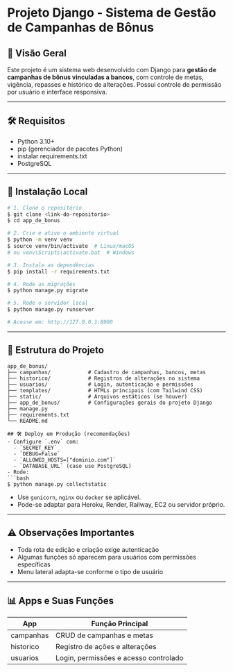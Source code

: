 # Projeto Django - Sistema de Gestão de Campanhas de Bônus

## 🚀 Visão Geral
Este projeto é um sistema web desenvolvido com Django para **gestão de campanhas de bônus vinculadas a bancos**, com controle de metas, vigência, repasses e histórico de alterações. Possui controle de permissão por usuário e interface responsiva.

---

## 🛠 Requisitos
- Python 3.10+
- pip (gerenciador de pacotes Python)
- instalar requirements.txt
- PostgreSQL 

---

## 📁 Instalação Local

```bash
# 1. Clone o repositório
$ git clone <link-do-repositorio>
$ cd app_de_bonus

# 2. Crie e ative o ambiente virtual
$ python -m venv venv
$ source venv/bin/activate  # Linux/macOS
# ou venv\Scripts\activate.bat  # Windows

# 3. Instale as dependências
$ pip install -r requirements.txt

# 4. Rode as migrações
$ python manage.py migrate

# 5. Rode o servidor local
$ python manage.py runserver

# Acesse em: http://127.0.0.1:8000
```

---

## 🧱 Estrutura do Projeto

```
app_de_bonus/
├── campanhas/            # Cadastro de campanhas, bancos, metas
├── historico/            # Registros de alterações no sistema
├── usuarios/             # Login, autenticação e permissões
├── templates/            # HTMLs principais (com Tailwind CSS)
├── static/               # Arquivos estáticos (se houver)
├── app_de_bonus/         # Configurações gerais do projeto Django
├── manage.py
├── requirements.txt
└── README.md

## 🛠 Deploy em Produção (recomendações)
- Configure `.env` com:
  - `SECRET_KEY`
  - `DEBUG=False`
  - `ALLOWED_HOSTS=["dominio.com"]`
  - `DATABASE_URL` (caso use PostgreSQL)
- Rode:
```bash
$ python manage.py collectstatic
```
- Use `gunicorn`, `nginx` ou `docker` se aplicável.
- Pode-se adaptar para Heroku, Render, Railway, EC2 ou servidor próprio.

---

## ⚠️ Observações Importantes
- Toda rota de edição e criação exige autenticação
- Algumas funções só aparecem para usuários com permissões específicas
- Menu lateral adapta-se conforme o tipo de usuário

---

## 📊 Apps e Suas Funções
| App        | Função Principal |
|------------|------------------|
| campanhas  | CRUD de campanhas e metas |
| historico  | Registro de ações e alterações |
| usuarios   | Login, permissões e acesso controlado |


